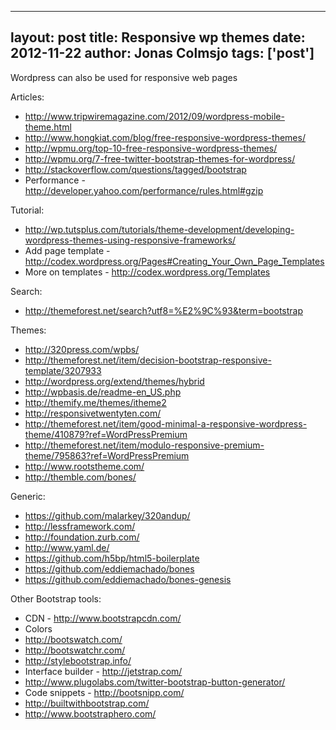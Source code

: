 
---
layout: post
title: Responsive wp themes
date: 2012-11-22
author: Jonas Colmsjo
tags: ['post']
---

Wordpress can also be used for responsive web pages





Articles:

 * http://www.tripwiremagazine.com/2012/09/wordpress-mobile-theme.html
 * http://www.hongkiat.com/blog/free-responsive-wordpress-themes/
 * http://wpmu.org/top-10-free-responsive-wordpress-themes/
 * http://wpmu.org/7-free-twitter-bootstrap-themes-for-wordpress/
 * http://stackoverflow.com/questions/tagged/bootstrap
 * Performance - http://developer.yahoo.com/performance/rules.html#gzip


Tutorial:

 * http://wp.tutsplus.com/tutorials/theme-development/developing-wordpress-themes-using-responsive-frameworks/
 * Add page template - http://codex.wordpress.org/Pages#Creating_Your_Own_Page_Templates
  * More on templates - http://codex.wordpress.org/Templates

Search:

 * http://themeforest.net/search?utf8=%E2%9C%93&term=bootstrap


Themes:

* http://320press.com/wpbs/
* http://themeforest.net/item/decision-bootstrap-responsive-template/3207933
* http://wordpress.org/extend/themes/hybrid
* http://wpbasis.de/readme-en_US.php
* http://themify.me/themes/itheme2
* http://responsivetwentyten.com/
* http://themeforest.net/item/good-minimal-a-responsive-wordpress-theme/410879?ref=WordPressPremium
* http://themeforest.net/item/modulo-responsive-premium-theme/795863?ref=WordPressPremium
* http://www.rootstheme.com/
* http://themble.com/bones/

Generic:

* https://github.com/malarkey/320andup/
* http://lessframework.com/
* http://foundation.zurb.com/
* http://www.yaml.de/
* https://github.com/h5bp/html5-boilerplate
* https://github.com/eddiemachado/bones
* https://github.com/eddiemachado/bones-genesis

Other Bootstrap tools:

* CDN - http://www.bootstrapcdn.com/
* Colors
 * http://bootswatch.com/
 * http://bootswatchr.com/
 * http://stylebootstrap.info/
* Interface builder - http://jetstrap.com/
* http://www.plugolabs.com/twitter-bootstrap-button-generator/
* Code snippets - http://bootsnipp.com/
* http://builtwithbootstrap.com/
* http://www.bootstraphero.com/
